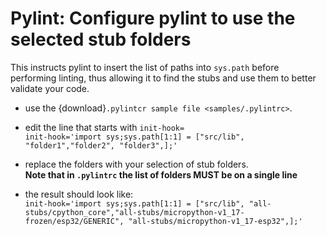  # Pylint: Configure pylint to use the selected stub folders
This instructs pylint to insert the list of paths into `sys.path` before performing linting, thus allowing it to find the stubs and use them to better validate your code. 

- use the {download}`.pylintcr sample file <samples/.pylintrc>`.

- edit the line that starts with `init-hook=`  
        ```
        init-hook='import sys;sys.path[1:1] = ["src/lib", "folder1","folder2", "folder3",];'
        ```
- replace the folders with your selection of stub folders.  
**Note that in `.pylintrc` the list of folders MUST be on a single line**
- the result should look like:  
        ```
        init-hook='import sys;sys.path[1:1] = ["src/lib", "all-stubs/cpython_core","all-stubs/micropython-v1_17-frozen/esp32/GENERIC", "all-stubs/micropython-v1_17-esp32",];'
        ```
